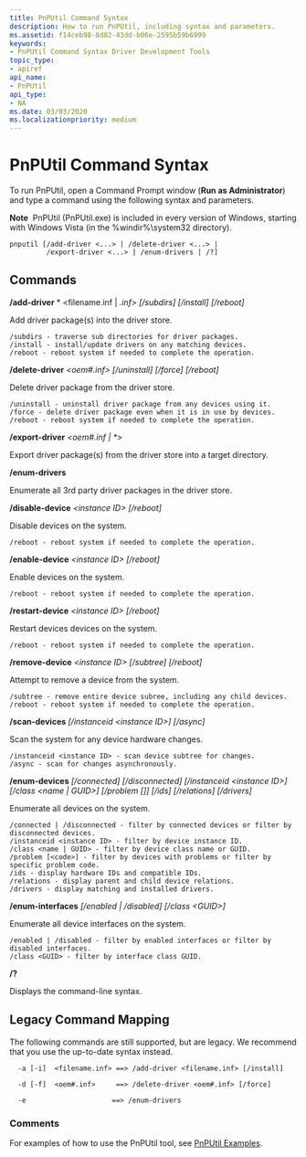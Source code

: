 ```yaml
---
title: PnPUtil Command Syntax
description: How to run PnPUtil, including syntax and parameters. 
ms.assetid: f14ceb98-8d82-43dd-b06e-2595b59b6999
keywords:
- PnPUtil Command Syntax Driver Development Tools
topic_type:
- apiref
api_name:
- PnPUtil
api_type:
- NA
ms.date: 03/03/2020
ms.localizationpriority: medium
---
```


# PnPUtil Command Syntax


To run PnPUtil, open a Command Prompt window (**Run as Administrator**) and type a command using the following syntax and parameters.

**Note**  PnPUtil (PnPUtil.exe) is included in every version of Windows, starting with Windows Vista (in the %windir%\\system32 directory).

 

```
pnputil [/add-driver <...> | /delete-driver <...> |
         /export-driver <...> | /enum-drivers | /?]
```

## Commands

 **/add-driver** * <filename.inf | *.inf> [/subdirs] [/install] [/reboot]*

Add driver package(s) into the driver store.  
```
/subdirs - traverse sub directories for driver packages.  
/install - install/update drivers on any matching devices.  
/reboot - reboot system if needed to complete the operation.  
```

**/delete-driver** *<oem#.inf> [/uninstall] [/force] [/reboot]*

Delete driver package from the driver store.  

```
/uninstall - uninstall driver package from any devices using it.  
/force - delete driver package even when it is in use by devices.  
/reboot - reboot system if needed to complete the operation.  
```

**/export-driver** <em><oem#.inf | *> <target directory></em>

Export driver package(s) from the driver store into a target directory.

**/enum-drivers**

Enumerate all 3rd party driver packages in the driver store.

**/disable-device** <em>\<instance ID\> [/reboot]</em>

Disable devices on the system. 

```
/reboot - reboot system if needed to complete the operation.
```

**/enable-device** *\<instance ID\> [/reboot]*

Enable devices on the system.  

```
/reboot - reboot system if needed to complete the operation.
```

**/restart-device** *\<instance ID\> [/reboot]*

Restart devices devices on the system. 

```
/reboot - reboot system if needed to complete the operation.
```

**/remove-device** *\<instance ID\> [/subtree] [/reboot]*

Attempt to remove a device from the system. 

```
/subtree - remove entire device subree, including any child devices.
/reboot - reboot system if needed to complete the operation.
```

**/scan-devices** *[/instanceid \<instance ID\>] [/async]*

Scan the system for any device hardware changes. 

```
/instanceid <instance ID> - scan device subtree for changes.
/async - scan for changes asynchronously.
```
**/enum-devices** *[/connected] [/disconnected] [/instanceid \<instance ID\>] [/class <name | GUID>] [/problem [<proble code>]] [/ids] [/relations] [/drivers]*

Enumerate all devices on the system.

```
/connected | /disconnected - filter by connected devices or filter by disconnected devices.
/instanceid <instance ID> - filter by device instance ID.
/class <name | GUID> - filter by device class name or GUID.
/problem [<code>] - filter by devices with problems or filter by specific problem code.
/ids - display hardware IDs and compatible IDs.
/relations - display parent and child device relations.
/drivers - display matching and installed drivers.
```

**/enum-interfaces** *[/enabled | /disabled] [/class \<GUID\>]*

Enumerate all device interfaces on the system.

```
/enabled | /disabled - filter by enabled interfaces or filter by disabled interfaces.
/class <GUID> - filter by interface class GUID.
```

**/?**

Displays the command-line syntax.

## Legacy Command Mapping

The following commands are still supported, but are legacy.  We recommend that you use the up-to-date syntax instead.

```
  -a [-i]  <filename.inf> ==> /add-driver <filename.inf> [/install]

  -d [-f]  <oem#.inf>     ==> /delete-driver <oem#.inf> [/force]

  -e                     ==> /enum-drivers
```
 

###  Comments



For examples of how to use the PnPUtil tool, see [PnPUtil Examples](pnputil-examples.md).

 

 





